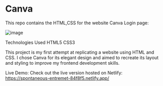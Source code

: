 # Canva
This repo contains the HTML,CSS for the  website Canva Login page:

![image](https://github.com/Dhileepguru/Canva/assets/141471079/03fd6add-5a9c-459c-a1a4-b17a1e0c7023)

Technologies Used
HTML5
CSS3

This project is my first attempt at replicating a website using HTML and CSS. I chose Canva for its elegant design and aimed to recreate its layout and styling to improve my frontend development skills.

Live Demo:
Check out the live version hosted on Netlify: https://spontaneous-entremet-84f8f5.netlify.app/
